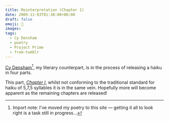 ```yaml
---
title: Reinterpretation (Chapter 1)
date: 2009-11-03T01:38:00+00:00
draft: false
emoji: 🧬
images:
tags:
  - Cy Densham
  - poetry
  - Project Prime
  - from-tumblr
---
```


[Cy Densham](/poetry)[^1], my literary counterpart, is in the process of releasing a haiku in four parts.

This part, _[Chapter I](/poetry/chapter-i)_, whilst not conforming to the traditional standard for haiku of 5,7,5 syllables it is in the same vein. Hopefully more will become apparent as the remaining chapters are released!

[^1]: Import note: I've moved my poetry to this site — getting it all to look right is a task still in progress…
